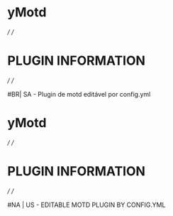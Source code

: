 # yMotd
*/*
*/*

# PLUGIN INFORMATION

*/*
*/*

#BR| SA - Plugin de motd editável por config.yml

# yMotd
*/*
*/*

# PLUGIN INFORMATION

*/*
*/*

#NA | US - EDITABLE MOTD PLUGIN BY CONFIG.YML
